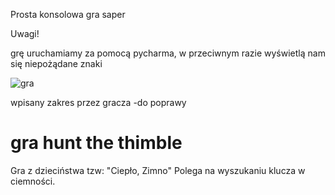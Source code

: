 Prosta konsolowa gra saper 



Uwagi!
 <p> grę uruchamiamy za pomocą pycharma, w przeciwnym razie wyświetlą nam się niepożądane znaki </p>

![gra](https://user-images.githubusercontent.com/59665130/163175081-a0df2488-3b66-4e9d-9696-158af5a8e51b.JPG)

  
<p>wpisany zakres przez gracza -do poprawy</p>

<h1>gra hunt the thimble </h1>
Gra z dzieciństwa tzw: "Ciepło, Zimno" 
Polega na wyszukaniu klucza w ciemności.
